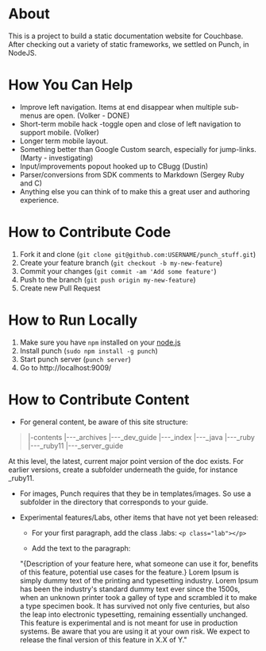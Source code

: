 About
=====

This is a project to build a static documentation website for
Couchbase. After checking out a variety of static frameworks, we
settled on Punch, in NodeJS.

How You Can Help
================
- Improve left navigation. Items at end disappear when multiple sub-menus are open. (Volker - DONE)
- Short-term mobile hack -toggle open and close of left navigation to support mobile. (Volker)
- Longer term mobile layout.
- Something better than Google Custom search, especially for jump-links. (Marty - investigating)
- Input/improvements popout hooked up to CBugg (Dustin)
- Parser/conversions from SDK comments to Markdown (Sergey Ruby and C)
- Anything else you can think of to make this a great user and authoring experience.

How to Contribute Code
======================

1. Fork it and clone (`git clone git@github.com:USERNAME/punch_stuff.git`)
2. Create your feature branch (`git checkout -b my-new-feature`)
3. Commit your changes (`git commit -am 'Add some feature'`)
4. Push to the branch (`git push origin my-new-feature`)
5. Create new Pull Request

How to Run Locally
==================

1. Make sure you have `npm` installed on your [node.js][1]
2. Install punch (`sudo npm install -g punch`)
3. Start punch server (`punch server`)
4. Go to http://localhost:9009/

How to Contribute Content
=========================

- For general content, be aware of this site structure: 

>  |-contents
    |---_archives
    |---_dev_guide
    |---_index
    |---_java
    |---_ruby
      |---_ruby11
    |---_server_guide

  At this level, the latest, current major point version of the doc exists. For earlier versions, create a 
  subfolder underneath the guide, for instance _ruby11.
  
- For images, Punch requires that they be in templates/images. So use a subfolder in the directory that corresponds to your guide.

- Experimental features/Labs, other items that have not yet been released:

    - For your first paragraph, add the class .labs: `<p class="lab"></p>`

    - Add the text to the paragraph:

    "{Description of your feature here, what someone can use it for, benefits of this feature, potential use cases for the feature.} Lorem Ipsum is simply dummy text of the printing and typesetting industry. Lorem Ipsum has been the industry's standard dummy text ever since the 1500s, when an unknown printer took a galley of type and scrambled it to make a type specimen book. It has survived not only five centuries, but also the leap into electronic typesetting, remaining essentially unchanged. This feature is experimental and is not meant for use in production systems. Be aware that you are using it at your own risk. We expect to release the final version of this feature in X.X of Y."

    [1]: http://nodejs.org/download/
